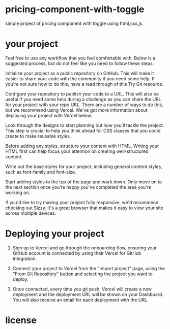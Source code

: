 # pricing-component-with-toggle 

simple project of pricing component with toggle using html,css,js.

# your project

Feel free to use any workflow that you feel comfortable with. Below is a suggested process, but do not feel like you need to follow these steps:

Initialize your project as a public repository on GitHub. This will make it easier to share your code with the community if you need some help. If you're not sure how to do this, have a read through of this Try Git resource.

Configure your repository to publish your code to a URL. This will also be useful if you need some help during a challenge as you can share the URL for your project with your repo URL. There are a number of ways to do this, but we recommend using Vercel. We've got more information about deploying your project with Vercel below.

Look through the designs to start planning out how you'll tackle the project. This step is crucial to help you think ahead for CSS classes that you could create to make reusable styles.

Before adding any styles, structure your content with HTML. Writing your HTML first can help focus your attention on creating well-structured content.

Write out the base styles for your project, including general content styles, such as font-family and font-size.

Start adding styles to the top of the page and work down. Only move on to the next section once you're happy you've completed the area you're working on.

If you'd like to try making your project fully responsive, we'd recommend checking out Sizzy. It's a great browser that makes it easy to view your site across multiple devices. 

# Deploying your project 

1) Sign up to Vercel and go through the onboarding flow, ensuring your GitHub account is connected by using their Vercel for GitHub integration.

2) Connect your project to Vercel from the "Import project" page, using the "From Git Repository" button and selecting the project you want to deploy.

3) Once connected, every time you git push, Vercel will create a new deployment and the deployment URL will be shown on your Dashboard. You will also receive an email for each deployment with the URL.

# license

